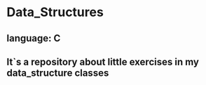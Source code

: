 # Data_Structures
## language: C
## It`s a repository about little exercises in my data_structure classes
